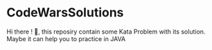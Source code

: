# CodeWarsSolutions
Hi there ! 👋, this reposiry contain some Kata Problem with its solution. Maybe it can help you to practice in JAVA
